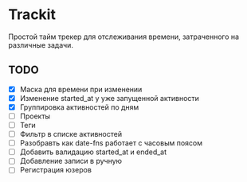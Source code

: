 # Trackit

Простой тайм трекер для отслеживания времени, затраченного на различные задачи.


## TODO

- [x] Маска для времени при изменении
- [x] Изменение started_at у уже запущенной активности
- [x] Группировка активностей по дням
- [ ] Проекты
- [ ] Теги
- [ ] Фильтр в списке активностей
- [ ] Разобравть как date-fns работает с часовым поясом
- [ ] Добавить валидацию started_at и ended_at
- [ ] Добавление записи в ручную
- [ ] Регистрация юзеров
